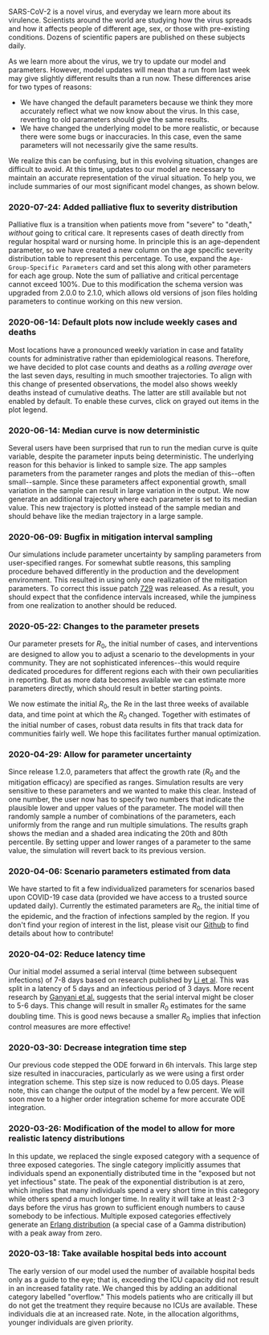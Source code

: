 SARS-CoV-2 is a novel virus, and everyday we learn more about its virulence. Scientists around the world are
studying how the virus spreads and how it affects people of different age, sex, or those with pre-existing conditions.
Dozens of scientific papers are published on these subjects daily.

As we learn more about the virus, we try to update our model and parameters. However, model updates will mean
that a run from last week may give slightly different results than a run now. These differences arise for
two types of reasons:

- We have changed the default parameters because we think they more accurately reflect what we now know about the virus. In this
  case, reverting to old parameters should give the same results.
- We have changed the underlying model to be more realistic, or because there were some bugs or inaccuracies. In this case,
  even the same parameters will not necessarily give the same results.

We realize this can be confusing, but in this evolving situation, changes are difficult to avoid. At this time, updates to our model are necessary to maintain an accurate representation of the virual situation. To help you, we include summaries of our most significant model changes, as shown below.


### 2020-07-24: Added palliative flux to severity distribution
Palliative flux is a transition when patients move from "severe" to "death," _without_ going to critical care. It represents cases of death directly from regular hospital ward or nursing home. In principle this is an age-dependent parameter, so we have created a new column on the age specific severity distribution table to represent this percentage. To use, expand the `Age-Group-Specific Parameters` card and set this along with other parameters for each age group. Note the sum of palliative and critical percentage cannot exceed 100%. Due to this modification the schema version was upgraded from 2.0.0 to 2.1.0, which allows old versions of json files holding parameters to continue working on this new version.



### 2020-06-14: Default plots now include weekly cases and deaths
Most locations have a pronounced weekly variation in case and fatality counts for administrative rather than epidemiological reasons. Therefore, 
we have decided to plot case counts and deaths as a _rolling average_ over the last seven days, resulting in much smoother trajectories.
To align with this change of presented observations, the model also shows weekly deaths instead of cumulative deaths.
The latter are still available but not enabled by default.
To enable these curves, click on grayed out items in the plot legend.


### 2020-06-14: Median curve is now deterministic

Several users have been surprised that run to run the median curve is quite variable, despite the parameter inputs
being deterministic. The underlying reason for this behavior is linked to sample size. The app samples parameters from the parameter ranges
and plots the median of this--often small--sample. Since these parameters affect exponential growth, small variation in
the sample can result in large variation in the output. We now generate an additional trajectory where each
parameter is set to its median value. This new trajectory is plotted instead of the sample median and should behave like the median trajectory in a large sample.

### 2020-06-09: Bugfix in mitigation interval sampling
Our simulations include parameter uncertainty by sampling parameters from user-specified ranges.
For somewhat subtle reasons, this sampling procedure behaved differently in the production and the development
environment. This resulted in using only one realization of the mitigation parameters.
To correct this issue patch [729](https://github.com/neherlab/covid19_scenarios/pull/729/commits/35ba172229c944fa0b88efbd1e112ecdcd71e97f) was released.
As a result, you should expect that the confidence intervals increased, while the jumpiness from one realization to another
should be reduced.


### 2020-05-22: Changes to the parameter presets

Our parameter presets for $R_0$, the initial number of cases, and interventions are designed to allow you to adjust a
scenario to the developments in your community. They are not sophisticated inferences--this would
require dedicated procedures for different regions each with their own peculiarities in reporting.
But as more data becomes available we can estimate more parameters directly, which should result in better
starting points.

We now estimate the initial $R_0$, the Re in the last three weeks of available data, and time point at which the $R_0$ changed.
Together with estimates of the initial number of cases, robust data results in fits that track data for communities fairly well. We hope this facilitates further manual optimization.


### 2020-04-29: Allow for parameter uncertainty

Since release 1.2.0, parameters that affect the growth rate ($R_0$ and the mitigation efficacy) are specified as ranges.
Simulation results are very sensitive to these parameters and we wanted to make this clear. Instead of one number, the
user now has to specify two numbers that indicate the plausible lower and upper values of the parameter. The model will
then randomly sample a number of combinations of the parameters, each uniformly from the range and run multiple
simulations. The results graph shows the median and a shaded area indicating the 20th and 80th percentile. By setting
upper and lower ranges of a parameter to the same value, the simulation will revert back to its previous version.

### 2020-04-06: Scenario parameters estimated from data

We have started to fit a few individualized parameters for scenarios based upon COVID-19 case data (provided we have
access to a trusted source updated daily). Currently the estimated parameters are $R_0$, the initial time of the epidemic,
and the fraction of infections sampled by the region. If you don't find your region of interest in the list, please
visit our [Github](https://github.com/neherlab/covid19_scenarios/tree/master/data) to find details about how to
contribute!

### 2020-04-02: Reduce latency time

Our initial model assumed a serial interval (time between subsequent infections) of 7-8 days based on research published
by [Li et al](https://doi.org/10.1056/NEJMoa2001316). This was split in a latency of 5 days and an infectious period of
3 days. More recent research by [Ganyani et al.](https://www.medrxiv.org/content/10.1101/2020.03.05.20031815v1) suggests that 
the serial interval might be closer to 5-6 days. This change will result in smaller $R_0$ estimates for the same
doubling time. This is good news because a smaller $R_0$ implies that infection control measures are more effective!

### 2020-03-30: Decrease integration time step

Our previous code stepped the ODE forward in 6h intervals. This large step size resulted in inaccuracies, particularly
as we were using a first order integration scheme. This step size is now reduced to 0.05 days. Please note, this can change the output
of the model by a few percent. We will soon move to a higher order integration scheme for more accurate ODE integration.

### 2020-03-26: Modification of the model to allow for more realistic latency distributions

In this update, we replaced the single exposed category with a sequence of three exposed categories. The single category
implicitly assumes that individuals spend an exponentially distributed time in the "exposed but not yet infectious"
state. The peak of the exponential distribution is at zero, which implies that many individuals spend a very short time in
this category while others spend a much longer time. In reality it will take at least 2-3 days before the virus has
grown to sufficient enough numbers to cause somebody to be infectious. Multiple exposed categories effectively generate an
[Erlang distribution](https://en.wikipedia.org/wiki/Erlang_distribution) (a special case of a Gamma distribution) with a
peak away from zero.

### 2020-03-18: Take available hospital beds into account

The early version of our model used the number of available hospital beds only as a guide to the eye; that is, exceeding the ICU
capacity did not result in an increased fatality rate. We changed this by adding an additional category labelled "overflow."
This models patients who are critically ill but do not get the treatment they require because no ICUs are available. These
individuals die at an increased rate. Note, in the allocation algorithms, younger individuals are given priority.
